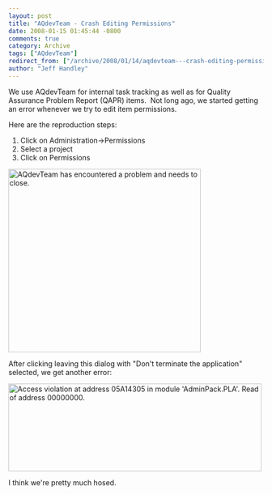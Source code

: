 ```yaml
---
layout: post
title: "AQdevTeam - Crash Editing Permissions"
date: 2008-01-15 01:45:44 -0800
comments: true
category: Archive
tags: ["AQdevTeam"]
redirect_from: ["/archive/2008/01/14/aqdevteam---crash-editing-permissions.aspx/"]
author: "Jeff Handley"
---
```

<!-- more -->
<p>We use AQdevTeam for internal task tracking as well as for Quality Assurance Problem Report (QAPR) items.  Not long ago, we started getting an error whenever we try to edit item permissions.</p>  <p>Here are the reproduction steps:</p>  <ol>   <li>Click on Administration-&gt;Permissions</li>    <li>Select a project</li>    <li>Click on Permissions</li> </ol>  <p><img style="border-right: 0px; border-top: 0px; border-left: 0px; border-bottom: 0px" height="362" alt="AQdevTeam has encountered a problem and needs to close." src="http://blog.jeffhandley.com/Images/PostImages/AQdevTeamCrashEditingPermissions_F9C4/image.png" width="380" border="0" /> </p>  <p>After clicking leaving this dialog with "Don't terminate the application" selected, we get another error:</p>  <p><img style="border-right: 0px; border-top: 0px; border-left: 0px; border-bottom: 0px" height="173" alt="Access violation at address 05A14305 in module 'AdminPack.PLA'.  Read of address 00000000." src="http://blog.jeffhandley.com/Images/PostImages/AQdevTeamCrashEditingPermissions_F9C4/image_3.png" width="500" border="0" /></p>  <p>I think we're pretty much hosed. </p>  <p>   </p>
